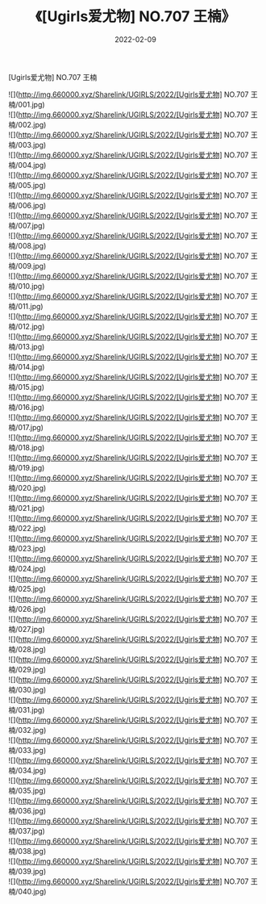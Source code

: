 ﻿---
layout: post
title:  《[Ugirls爱尤物] NO.707 王楠》
date:   2022-02-09
img: http://img.660000.xyz/Sharelink/UGIRLS/2022/[Ugirls爱尤物] NO.707 王楠/000.jpg
categories: [美女, 清纯, 唯美]
---

[Ugirls爱尤物] NO.707 王楠

 ![](http://img.660000.xyz/Sharelink/UGIRLS/2022/[Ugirls爱尤物] NO.707 王楠/001.jpg) <br>![](http://img.660000.xyz/Sharelink/UGIRLS/2022/[Ugirls爱尤物] NO.707 王楠/002.jpg) <br>![](http://img.660000.xyz/Sharelink/UGIRLS/2022/[Ugirls爱尤物] NO.707 王楠/003.jpg) <br>![](http://img.660000.xyz/Sharelink/UGIRLS/2022/[Ugirls爱尤物] NO.707 王楠/004.jpg) <br>![](http://img.660000.xyz/Sharelink/UGIRLS/2022/[Ugirls爱尤物] NO.707 王楠/005.jpg) <br>![](http://img.660000.xyz/Sharelink/UGIRLS/2022/[Ugirls爱尤物] NO.707 王楠/006.jpg) <br>![](http://img.660000.xyz/Sharelink/UGIRLS/2022/[Ugirls爱尤物] NO.707 王楠/007.jpg) <br>![](http://img.660000.xyz/Sharelink/UGIRLS/2022/[Ugirls爱尤物] NO.707 王楠/008.jpg) <br>![](http://img.660000.xyz/Sharelink/UGIRLS/2022/[Ugirls爱尤物] NO.707 王楠/009.jpg) <br>![](http://img.660000.xyz/Sharelink/UGIRLS/2022/[Ugirls爱尤物] NO.707 王楠/010.jpg) <br>![](http://img.660000.xyz/Sharelink/UGIRLS/2022/[Ugirls爱尤物] NO.707 王楠/011.jpg) <br>![](http://img.660000.xyz/Sharelink/UGIRLS/2022/[Ugirls爱尤物] NO.707 王楠/012.jpg) <br>![](http://img.660000.xyz/Sharelink/UGIRLS/2022/[Ugirls爱尤物] NO.707 王楠/013.jpg) <br>![](http://img.660000.xyz/Sharelink/UGIRLS/2022/[Ugirls爱尤物] NO.707 王楠/014.jpg) <br>![](http://img.660000.xyz/Sharelink/UGIRLS/2022/[Ugirls爱尤物] NO.707 王楠/015.jpg) <br>![](http://img.660000.xyz/Sharelink/UGIRLS/2022/[Ugirls爱尤物] NO.707 王楠/016.jpg) <br>![](http://img.660000.xyz/Sharelink/UGIRLS/2022/[Ugirls爱尤物] NO.707 王楠/017.jpg) <br>![](http://img.660000.xyz/Sharelink/UGIRLS/2022/[Ugirls爱尤物] NO.707 王楠/018.jpg) <br>![](http://img.660000.xyz/Sharelink/UGIRLS/2022/[Ugirls爱尤物] NO.707 王楠/019.jpg) <br>![](http://img.660000.xyz/Sharelink/UGIRLS/2022/[Ugirls爱尤物] NO.707 王楠/020.jpg) <br>![](http://img.660000.xyz/Sharelink/UGIRLS/2022/[Ugirls爱尤物] NO.707 王楠/021.jpg) <br>![](http://img.660000.xyz/Sharelink/UGIRLS/2022/[Ugirls爱尤物] NO.707 王楠/022.jpg) <br>![](http://img.660000.xyz/Sharelink/UGIRLS/2022/[Ugirls爱尤物] NO.707 王楠/023.jpg) <br>![](http://img.660000.xyz/Sharelink/UGIRLS/2022/[Ugirls爱尤物] NO.707 王楠/024.jpg) <br>![](http://img.660000.xyz/Sharelink/UGIRLS/2022/[Ugirls爱尤物] NO.707 王楠/025.jpg) <br>![](http://img.660000.xyz/Sharelink/UGIRLS/2022/[Ugirls爱尤物] NO.707 王楠/026.jpg) <br>![](http://img.660000.xyz/Sharelink/UGIRLS/2022/[Ugirls爱尤物] NO.707 王楠/027.jpg) <br>![](http://img.660000.xyz/Sharelink/UGIRLS/2022/[Ugirls爱尤物] NO.707 王楠/028.jpg) <br>![](http://img.660000.xyz/Sharelink/UGIRLS/2022/[Ugirls爱尤物] NO.707 王楠/029.jpg) <br>![](http://img.660000.xyz/Sharelink/UGIRLS/2022/[Ugirls爱尤物] NO.707 王楠/030.jpg) <br>![](http://img.660000.xyz/Sharelink/UGIRLS/2022/[Ugirls爱尤物] NO.707 王楠/031.jpg) <br>![](http://img.660000.xyz/Sharelink/UGIRLS/2022/[Ugirls爱尤物] NO.707 王楠/032.jpg) <br>![](http://img.660000.xyz/Sharelink/UGIRLS/2022/[Ugirls爱尤物] NO.707 王楠/033.jpg) <br>![](http://img.660000.xyz/Sharelink/UGIRLS/2022/[Ugirls爱尤物] NO.707 王楠/034.jpg) <br>![](http://img.660000.xyz/Sharelink/UGIRLS/2022/[Ugirls爱尤物] NO.707 王楠/035.jpg) <br>![](http://img.660000.xyz/Sharelink/UGIRLS/2022/[Ugirls爱尤物] NO.707 王楠/036.jpg) <br>![](http://img.660000.xyz/Sharelink/UGIRLS/2022/[Ugirls爱尤物] NO.707 王楠/037.jpg) <br>![](http://img.660000.xyz/Sharelink/UGIRLS/2022/[Ugirls爱尤物] NO.707 王楠/038.jpg) <br>![](http://img.660000.xyz/Sharelink/UGIRLS/2022/[Ugirls爱尤物] NO.707 王楠/039.jpg) <br>![](http://img.660000.xyz/Sharelink/UGIRLS/2022/[Ugirls爱尤物] NO.707 王楠/040.jpg) <br>